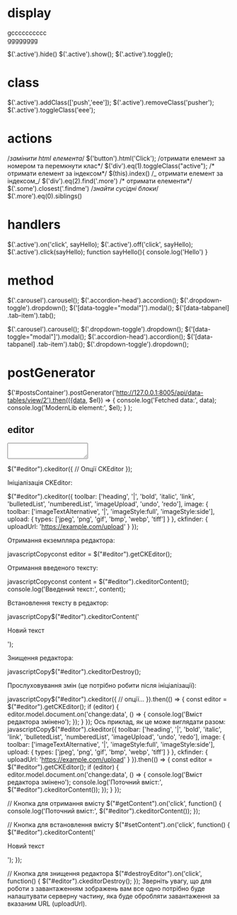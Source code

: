 # display

  <div id="loadUsersBtn">gcccccccccc</div>
  <div class="active">gggggggg</div>
    <script>
       $('#loadUsersBtn').click(()=>$(".active").toggle());
       OR
        $("#loadUsersBtn").on("click", () => {
          $(".active").toggle();
        });
    </script>

$('.active').hide()
$('.active').show();
$('.active').toggle();

# class

$('.active').addClass(['push','eee']);
$('.active').removeClass('pusher');
$('.active').toggleClass('eee');

# actions

/_замінити html елемента_/
$('button').html('Click');
/отримати елемент за номером та перемкнути клас*/
 $('div').eq(1).toggleClass("active");
/* отримати елемент за індексом*/
$(this).index()
/_ отримати елемент за індексом_/
$('div').eq(2).find('.more')
/* отримати елементи*/
$('.some').closest('.findme')
/_знайти сусідні блоки_/
$('.more').eq(0).siblings()

# handlers

$('.active').on('click', sayHello);
$('.active').off('click', sayHello);
$('.active').click(sayHello);
function sayHello(){
console.log('Hello')
}

# method

$('.carousel').carousel();
$('.accordion-head').accordion();
$('.dropdown-toggle').dropdown();
$('[data-toggle="modal"]').modal();
$('[data-tabpanel] .tab-item').tab();

$('.carousel').carousel();
$('.dropdown-toggle').dropdown();
$('[data-toggle="modal"]').modal();
$('.accordion-head').accordion();
$('[data-tabpanel] .tab-item').tab();
$('.dropdown-toggle').dropdown();

# postGenerator

$('#postsContainer').postGenerator('http://127.0.0.1:8005/api/data-tables/view/2').then(({data, $el}) => {
console.log('Fetched data:', data);
console.log('ModernLib element:', $el);
}
);

## editor

<textarea id="editor"></textarea>
$("#editor").ckeditor({
// Опції CKEditor
});

Ініціалізація CKEditor:

$("#editor").ckeditor({
toolbar: ['heading', '|', 'bold', 'italic', 'link', 'bulletedList', 'numberedList', 'imageUpload', 'undo', 'redo'],
image: {
toolbar: ['imageTextAlternative', '|', 'imageStyle:full', 'imageStyle:side'],
upload: {
types: ['jpeg', 'png', 'gif', 'bmp', 'webp', 'tiff']
}
},
ckfinder: {
uploadUrl: 'https://example.com/upload'
}
});

Отримання екземпляра редактора:

javascriptCopyconst editor = $("#editor").getCKEditor();

Отримання введеного тексту:

javascriptCopyconst content = $("#editor").ckeditorContent();
console.log('Введений текст:', content);

Встановлення тексту в редактор:

javascriptCopy$("#editor").ckeditorContent('<p>Новий текст</p>');

Знищення редактора:

javascriptCopy$("#editor").ckeditorDestroy();

Прослуховування змін (це потрібно робити після ініціалізації):

javascriptCopy$("#editor").ckeditor({
  // опції...
}).then(() => {
  const editor = $("#editor").getCKEditor();
  if (editor) {
    editor.model.document.on('change:data', () => {
      console.log('Вміст редактора змінено');
    });
  }
});
Ось приклад, як це може виглядати разом:
javascriptCopy$("#editor").ckeditor({
toolbar: ['heading', '|', 'bold', 'italic', 'link', 'bulletedList', 'numberedList', 'imageUpload', 'undo', 'redo'],
image: {
toolbar: ['imageTextAlternative', '|', 'imageStyle:full', 'imageStyle:side'],
upload: {
types: ['jpeg', 'png', 'gif', 'bmp', 'webp', 'tiff']
}
},
ckfinder: {
uploadUrl: 'https://example.com/upload'
}
}).then(() => {
const editor = $("#editor").getCKEditor();
if (editor) {
editor.model.document.on('change:data', () => {
console.log('Вміст редактора змінено');
console.log('Поточний вміст:', $("#editor").ckeditorContent());
});
}
});

// Кнопка для отримання вмісту
$("#getContent").on('click', function() {
console.log('Поточний вміст:', $("#editor").ckeditorContent());
});

// Кнопка для встановлення вмісту
$("#setContent").on('click', function() {
$("#editor").ckeditorContent('<p>Новий текст</p>');
});

// Кнопка для знищення редактора
$("#destroyEditor").on('click', function() {
$("#editor").ckeditorDestroy();
});
Зверніть увагу, що для роботи з завантаженням зображень вам все одно потрібно буде налаштувати серверну частину, яка буде обробляти завантаження за вказаним URL (uploadUrl).
